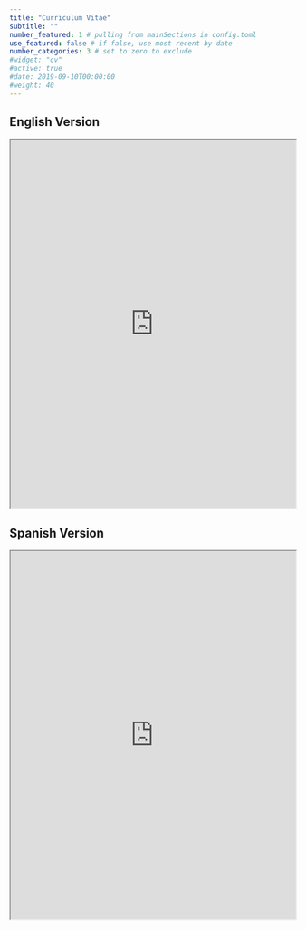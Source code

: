 ```yaml
---
title: "Curriculum Vitae"
subtitle: ""
number_featured: 1 # pulling from mainSections in config.toml
use_featured: false # if false, use most recent by date
number_categories: 3 # set to zero to exclude
#widget: "cv"
#active: true
#date: 2019-09-10T00:00:00
#weight: 40
---
```

## English Version
<iframe src="https://drive.google.com/file/d/1AFeq5w-DbOfO82K-UQg6Q8tmsikZGvGr/preview" 
                width="100%" height="650px" 
                class="presentation-iframe">
</iframe>

## Spanish Version
<iframe src="https://drive.google.com/file/d/1BOEsbLsVVK4jkx8i6pUoQROYdCWw_AlK/preview" 
                width="100%" height="650px" 
                class="presentation-iframe">
</iframe>